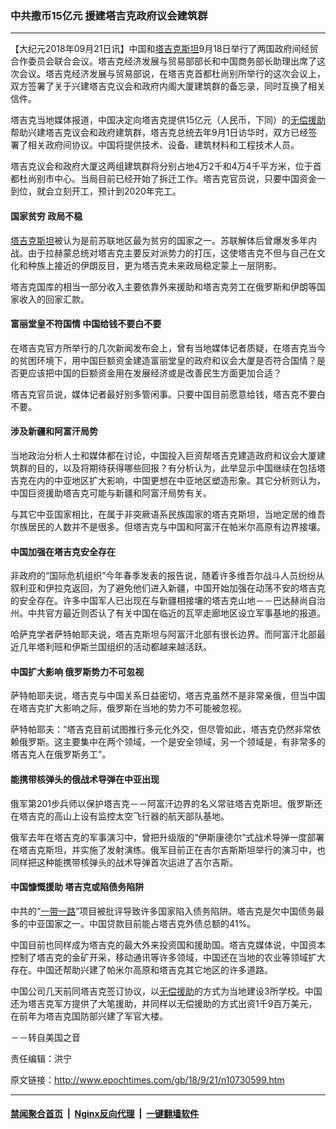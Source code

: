 ### 中共撒币15亿元 援建塔吉克政府议会建筑群
------------------------

<p>【大纪元2018年09月21日讯】中国和<a href="http://www.epochtimes.com/gb/tag/%E5%A1%94%E5%90%89%E5%85%8B%E6%96%AF%E5%9D%A6.html">塔吉克斯坦</a>9月18日举行了两国政府间经贸合作委员会联合会议。塔吉克经济发展与贸易部部长和中国商务部长助理出席了这次会议。塔吉克经济发展与贸易部说，在塔吉克首都杜尚别所举行的这次会议上，双方签署了关于兴建塔吉克议会和政府内阁大厦建筑群的备忘录，同时互换了相关信件。</p>
<p>塔吉克当地媒体报道，中国决定向塔吉克提供15亿元（人民币，下同）的<a href="http://www.epochtimes.com/gb/tag/%E6%97%A0%E5%81%BF%E6%8F%B4%E5%8A%A9.html">无偿援助</a>帮助兴建塔吉克议会和政府建筑群，塔吉克总统去年9月1日访华时，双方已经签署了相关政府间协议。中国将提供技术、设备、建筑材料和工程技术人员。</p>
<p>塔吉克议会和政府大厦这两组建筑群将分别占地4万2千和4万4千平方米，位于首都杜尚别市中心。当局目前已经开始了拆迁工作。塔吉克官员说，只要中国资金一到位，就会立刻开工，预计到2020年完工。</p>
<h4>国家贫穷 政局不稳</h4>
<p><a href="http://www.epochtimes.com/gb/tag/%E5%A1%94%E5%90%89%E5%85%8B%E6%96%AF%E5%9D%A6.html">塔吉克斯坦</a>被认为是前苏联地区最为贫穷的国家之一。苏联解体后曾爆发多年内战。由于拉赫蒙总统对塔吉克主要反对派势力的打压，这使塔吉克不但与自己在文化和种族上接近的伊朗反目，更为塔吉克未来政局稳定蒙上一层阴影。</p>
<p>塔吉克国库的相当一部分收入主要依靠外来援助和塔吉克劳工在俄罗斯和伊朗等国家收入的回家汇款。</p>
<h4>富丽堂皇不符国情 中国给钱不要白不要</h4>
<p>在塔吉克官方所举行的几次新闻发布会上，曾有当地媒体记者质疑，在塔吉克当今的贫困环境下，用中国巨额资金建造富丽堂皇的政府和议会大厦是否符合国情？是否更应该把中国的巨额资金用在发展经济或是改善民生方面更加合适？</p>
<p>塔吉克官员说，媒体记者最好别多管闲事。只要中国目前愿意给钱，塔吉克不要白不要。</p>
<h4>涉及新疆和阿富汗局势</h4>
<p>当地政治分析人士和媒体都在讨论，中国投入巨资帮塔吉克建造政府和议会大厦建筑群的目的，以及将期待获得哪些回报？有分析认为，此举显示中国继续在包括塔吉克在内的中亚地区扩大影响，中国更想在中亚地区塑造形象。其它分析则认为，中国巨资援助塔吉克可能与新疆和阿富汗局势有关。</p>
<p>与其它中亚国家相比，在属于非突厥语系民族国家的塔吉克斯坦，当地定居的维吾尔族居民的人数并不是很多。但塔吉克与中国和阿富汗在帕米尔高原有边界接壤。</p>
<h4>中国加强在塔吉克安全存在</h4>
<p>非政府的“国际危机组织”今年春季发表的报告说，随着许多维吾尔战斗人员纷纷从叙利亚和伊拉克返回，为了避免他们进入新疆，中国开始加强在动荡不安的塔吉克的安全存在。许多中国军人已出现在与新疆相接壤的塔吉克山地－－巴达赫尚自治州。中共官方最近则否认了有关中国在临近的瓦罕走廊地区设立军事基地的报道。</p>
<p>哈萨克学者萨特帕耶夫说，塔吉克斯坦与阿富汗北部有很长边界。而阿富汗北部最近几年塔利班和伊斯兰国组织的活动都越来越活跃。</p>
<h4>中国扩大影响 俄罗斯势力不可忽视</h4>
<p>萨特帕耶夫说，塔吉克与中国关系日益密切，塔吉克虽然不是非常亲俄，但当中国在塔吉克扩大影响之际，俄罗斯在当地的势力不可能被忽视。</p>
<p>萨特帕耶夫：“塔吉克目前试图推行多元化外交，但尽管如此，塔吉克仍然非常依赖俄罗斯。这主要集中在两个领域，一个是安全领域，另一个领域是，有非常多的塔吉克人在俄罗斯务工”。</p>
<h4>能携带核弹头的俄战术导弹在中亚出现</h4>
<p>俄军第201步兵师以保护塔吉克－－阿富汗边界的名义常驻塔吉克斯坦。俄罗斯还在塔吉克的高山上设有监控太空飞行器的航天部队基地。</p>
<p>俄军去年在塔吉克的军事演习中，曾把升级版的“伊斯康德尔”式战术导弹一度部署在塔吉克斯坦，并实施了发射演练。俄军目前正在吉尔吉斯斯坦举行的演习中，也同样把这种能携带核弹头的战术导弹首次运进了吉尔吉斯。</p>
<h4>中国慷慨援助 塔吉克或陷债务陷阱</h4>
<p>中共的“<a href="http://www.epochtimes.com/gb/tag/%E4%B8%80%E5%B8%A6%E4%B8%80%E8%B7%AF.html">一带一路</a>”项目被批评导致许多国家陷入债务陷阱。塔吉克是欠中国债务最多的中亚国家之一。中国贷款目前能占塔吉克外债总额的41%。</p>
<p>中国目前也同样成为塔吉克的最大外来投资国和援助国。塔吉克媒体说，中国资本控制了塔吉克的金矿开采，移动通讯等许多领域，中国还在当地的农业等领域扩大存在。中国还帮助兴建了帕米尔高原和塔吉克其它地区的许多道路。</p>
<p>中国公司几天前同塔吉克签订协议，以<a href="http://www.epochtimes.com/gb/tag/%E6%97%A0%E5%81%BF%E6%8F%B4%E5%8A%A9.html">无偿援助</a>的方式为当地建设3所学校。中国还为塔吉克军方提供了大笔援助，并同样以无偿援助的方式出资1千9百万美元，在前年为塔吉克国防部兴建了军官大楼。</p>
<p>－－转自美国之音</p>
<p>责任编辑：洪宁</p>

原文链接：http://www.epochtimes.com/gb/18/9/21/n10730599.htm


------------------------
#### [禁闻聚合首页](https://github.com/gfw-breaker/banned-news/blob/master/README.md) &nbsp;|&nbsp; [Nginx反向代理](https://github.com/gfw-breaker/open-proxy/blob/master/README.md) &nbsp;|&nbsp; [一键翻墙软件](https://github.com/gfw-breaker/nogfw/blob/master/README.md)